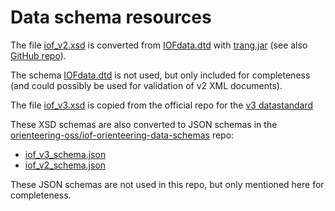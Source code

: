 # Data schema resources

The file [iof_v2.xsd](./iof_v2.xsd) is converted from [IOFdata.dtd](./IOFdata.dtd)
with [trang.jar](https://relaxng.org/jclark/trang-manual.html) (see also
[GitHub repo](https://github.com/relaxng/jing-trang)).

The schema [IOFdata.dtd](./IOFdata.dtd) is not used, but only included for completeness
(and could possibly be used for validation of v2 XML documents).

The file [iof_v3.xsd](./iof_v3.xsd) is copied from the official repo for the
[v3 datastandard](https://github.com/international-orienteering-federation/datastandard-v3)

These XSD schemas are also converted to JSON schemas in the
[orienteering-oss/iof-orienteering-data-schemas](https://github.com/orienteering-oss/iof-orienteering-data-schemas)
repo:

- [iof_v3_schema.json](https://github.com/orienteering-oss/iof-orienteering-data-schemas/blob/main/iof_v3_schema.json)
- [iof_v2_schema.json](https://github.com/orienteering-oss/iof-orienteering-data-schemas/blob/main/iof_v2_schema.json)

These JSON schemas are not used in this repo, but only mentioned here for completeness.
